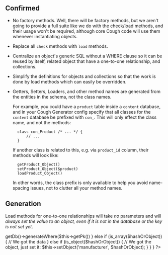 
Confirmed
---------

* No factory methods. Well, there will be factory methods, but we aren't going to provide a full suite like we do with the check/load methods, and their usage won't be required, although core Cough code will use them whenever instantiating objects.
* Replace all `check` methods with `load` methods.
* Centralize an object's generic SQL without a WHERE clause so it can be reused by itself, related object that have a one-to-one relationship, and collections.
* Simplify the definitions for objects and collections so that the work is done by load methods which can easily be overridden.

* Getters, Setters, Loaders, and other method names are generated from the entities in the schema, not the class names.

	For example, you could have a `product` table inside a `content` database, and in your Cough Generator config specify that all classes for the `content` database be prefixed with `con_`. This will only effect the class name, and not the methods:
	
		class con_Product /* ... */ {
			// ...
		}
	
	If another class is related to this, e.g. via `product_id` column, their methods will look like:
	
		getProduct_Object()
		setProduct_Object($product)
		loadProduct_Object()

	In other words, the class prefix is only available to help you avoid name-spacing issues, not to clutter all your method names.

Generation
----------

Load methods for one-to-one relationships will take _no_ parameters and will _always set the value to an object, even if it is not in the database or the key is not set yet_.

<?php
class Product {
	public function loadManufacturer_Object() {
		$fields = array(
			'asdlfkj'
		);
		
		if (is_null($hashOrObject)) {
			// Do db lookup to get hash.
			$sql = Manufacturer::getLoadSqlWithoutWhere();
			$sql . = ' WHERE ' . $this->getDb()->generateWhere($this->getPk())
		}
		else if (is_array($hashOrObject)) {
			// We got the data
		}
		else if (is_object($hashOrObject)) {
			// We got the object, just set it:
			$this->setObject('manufacturer', $hashOrObject);
		}
	}
}
?>
